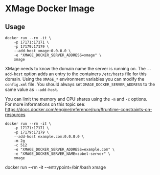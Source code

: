 # XMage Docker Image

## Usage
    docker run --rm -it \
        -p 17171:17171 \
        -p 17179:17179 \
        --add-host xmage:0.0.0.0 \
        -e "XMAGE_DOCKER_SERVER_ADDRESS=xmage" \
        xmage

XMage needs to know the domain name the server is running on. The `--add-host` option adds an entry to the containers `/etc/hosts` file for this domain. Using the `XMAGE_*` environment variables you can modify the `config.xml` file.
You should always set `XMAGE_DOCKER_SERVER_ADDRESS` to the same value as `--add-host`.

You can limit the memory and CPU shares using the `-m` and `-c` options.   
For more informations on this topic  see: https://docs.docker.com/engine/reference/run/#runtime-constraints-on-resources

    docker run --rm -it \
        -p 17171:17171 \
        -p 17179:17179 \
        --add-host example.com:0.0.0.0 \
        -m 2g
        -c 512
        -e "XMAGE_DOCKER_SERVER_ADDRESS=example.com" \
        -e "XMAGE_DOCKER_SERVER_NAME=zobel-server" \
        xmage


docker run --rm -it --entrypoint=/bin/bash xmage
